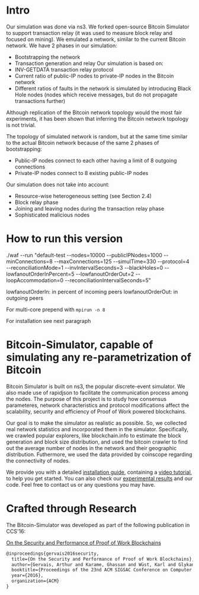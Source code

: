 # Intro

Our simulation was done via ns3. We forked open-source Bitcoin Simulator to support transaction relay (it was used to measure block relay and focused on mining). We emulated a network, similar to the current Bitcoin network.
We have 2 phases in our simulation:
  - Bootstrapping the network
  - Transaction generation and relay
Our simulation is based on:
  - INV-GETDATA transaction relay protocol
  - Current ratio of public-IP nodes to private-IP nodes in the Bitcoin network
  - Different ratios of faults in the network is simulated by introducing Black Hole nodes (nodes which receive messages, but do not propagate transactions further)

Although replication of the Bitcoin network topology would the most fair experiments, it has been shown that inferring the Bitcoin network topology is not trivial.

The topology of simulated network is random, but at the same time similar to the actual Bitcoin network because of the same 2 phases of bootstrapping:
  - Public-IP nodes connect to each other having a limit of 8 outgoing connections
  - Private-IP nodes connect to 8 existing public-IP nodes

Our simulation does not take into account:
  - Resource-wise heterogeneous setting (see Section 2.4)
  - Block relay phase
  - Joining and leaving nodes during the transaction relay phase
  - Sophisticated malicious nodes



# How to run this version

./waf --run "default-test --nodes=10000 --publicIPNodes=1000 --minConnections=8 --maxConnections=125 --simulTime=330 --protocol=4 --reconciliationMode=1 --invIntervalSeconds=3 --blackHoles=0 --lowfanoutOrderInPercent=5 --lowfanoutOrderOut=2 --loopAccommodation=0 --reconciliationIntervalSeconds=5"

lowfanoutOrderIn: in percent of incoming peers
lowfanoutOrderOut: in outgoing peers

For multi-core prepend with
```mpirun -n 8```


For installation see next paragraph

# Bitcoin-Simulator, capable of simulating any re-parametrization of Bitcoin
Bitcoin Simulator is built on ns3, the popular discrete-event simulator. We also made use of rapidjson to facilitate the communication process among the nodes. The purpose of this project is to study how consensus parameteres, network characteristics and protocol modifications affect the scalability, security and efficiency of Proof of Work powered blockchains.

Our goal is to make the simulator as realistic as possible. So, we collected real network statistics and incorporated them in the simulator. Specifically, we crawled popular explorers, like blockchain.info to estimate the block generation and block size distribution, and used the bitcoin crawler to find out the average number of nodes in the network and their geographic distribution. Futhermore, we used the data provided by coinscope regarding the connectivity of nodes.

We provide you with a detailed [installation guide](http://arthurgervais.github.io/Bitcoin-Simulator/Installation.html), containing a [video tutorial](http://arthurgervais.github.io/Bitcoin-Simulator/Installation.html), to help you get started. You can also check our [experimental results](http://arthurgervais.github.io/Bitcoin-Simulator/results.html) and our code. Feel free to contact us or any questions you may have.

# Crafted through Research

The Bitcoin-Simulator was developed as part of the following publication in CCS'16:

[On the Security and Performance of Proof of Work Blockchains](https://eprint.iacr.org/2016/555.pdf)

```latex
@inproceedings{gervais2016security,
  title={On the Security and Performance of Proof of Work Blockchains},
  author={Gervais, Arthur and Karame, Ghassan and Wüst, Karl and Glykantzis, Vasileios and Ritzdorf, Hubert and Capkun, Srdjan},
  booktitle={Proceedings of the 23nd ACM SIGSAC Conference on Computer and Communication Security (CCS)},
  year={2016},
  organization={ACM}
}
```
